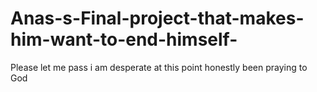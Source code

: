# Anas-s-Final-project-that-makes-him-want-to-end-himself-
Please let me pass i am desperate at this point honestly been praying to God 
